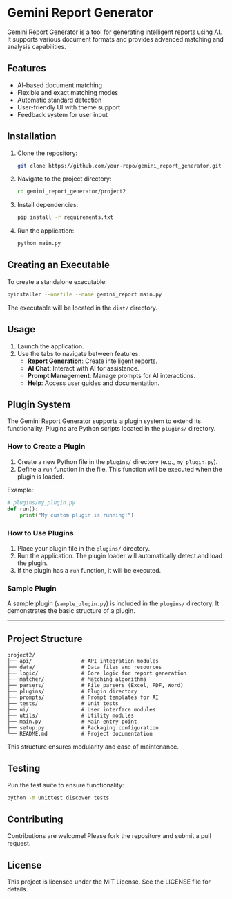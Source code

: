 # Gemini Report Generator

Gemini Report Generator is a tool for generating intelligent reports using AI. It supports various document formats and provides advanced matching and analysis capabilities.

## Features
- AI-based document matching
- Flexible and exact matching modes
- Automatic standard detection
- User-friendly UI with theme support
- Feedback system for user input

## Installation
1. Clone the repository:
   ```bash
   git clone https://github.com/your-repo/gemini_report_generator.git
   ```

2. Navigate to the project directory:
   ```bash
   cd gemini_report_generator/project2
   ```

3. Install dependencies:
   ```bash
   pip install -r requirements.txt
   ```

4. Run the application:
   ```bash
   python main.py
   ```

## Creating an Executable
To create a standalone executable:
```bash
pyinstaller --onefile --name gemini_report main.py
```
The executable will be located in the `dist/` directory.

## Usage
1. Launch the application.
2. Use the tabs to navigate between features:
   - **Report Generation**: Create intelligent reports.
   - **AI Chat**: Interact with AI for assistance.
   - **Prompt Management**: Manage prompts for AI interactions.
   - **Help**: Access user guides and documentation.

## Plugin System

The Gemini Report Generator supports a plugin system to extend its functionality. Plugins are Python scripts located in the `plugins/` directory.

### How to Create a Plugin
1. Create a new Python file in the `plugins/` directory (e.g., `my_plugin.py`).
2. Define a `run` function in the file. This function will be executed when the plugin is loaded.

Example:
```python
# plugins/my_plugin.py
def run():
    print("My custom plugin is running!")
```

### How to Use Plugins
1. Place your plugin file in the `plugins/` directory.
2. Run the application. The plugin loader will automatically detect and load the plugin.
3. If the plugin has a `run` function, it will be executed.

### Sample Plugin
A sample plugin (`sample_plugin.py`) is included in the `plugins/` directory. It demonstrates the basic structure of a plugin.

---

## Project Structure

```
project2/
├── api/                # API integration modules
├── data/               # Data files and resources
├── logic/              # Core logic for report generation
├── matcher/            # Matching algorithms
├── parsers/            # File parsers (Excel, PDF, Word)
├── plugins/            # Plugin directory
├── prompts/            # Prompt templates for AI
├── tests/              # Unit tests
├── ui/                 # User interface modules
├── utils/              # Utility modules
├── main.py             # Main entry point
├── setup.py            # Packaging configuration
└── README.md           # Project documentation
```

This structure ensures modularity and ease of maintenance.

## Testing
Run the test suite to ensure functionality:
```bash
python -m unittest discover tests
```

## Contributing
Contributions are welcome! Please fork the repository and submit a pull request.

## License
This project is licensed under the MIT License. See the LICENSE file for details.
